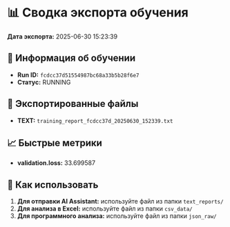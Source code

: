 # 📊 Сводка экспорта обучения

**Дата экспорта:** 2025-06-30 15:23:39

## 🎯 Информация об обучении

- **Run ID:** `fcdcc37d51554987bc68a33b5b28f6e7`
- **Статус:** RUNNING

## 📁 Экспортированные файлы

- **TEXT:** `training_report_fcdcc37d_20250630_152339.txt`

## 📈 Быстрые метрики

- **validation.loss:** 33.699587

## 🚀 Как использовать

1. **Для отправки AI Assistant:** используйте файл из папки `text_reports/`
2. **Для анализа в Excel:** используйте файл из папки `csv_data/`
3. **Для программного анализа:** используйте файл из папки `json_raw/`
